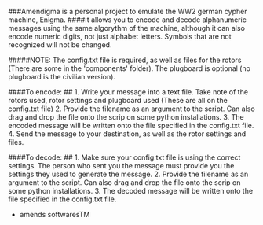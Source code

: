 ###Amendigma is a personal project to emulate the WW2 german cypher machine, Enigma. 
####It allows you to encode and decode alphanumeric messages using the same algorythm of the machine, although it can also encode numeric digits, not just alphabet letters. Symbols that are not recognized will not be changed.

#####NOTE: The config.txt file is required, as well as files for the rotors (There are some in the 'components' folder). The plugboard is optional (no plugboard is the civilian version).

####To encode: ##
	1. Write your message into a text file. Take note of the rotors used, rotor settings and plugboard used (These are all on the config.txt file)
	2. Provide the filename as an argument to the script. Can also drag and drop the file onto the scrip on some python installations.
	3. The encoded message will be written onto the file specified in the config.txt file.
	4. Send the message to your destination, as well as the rotor settings and files.

####To decode: ##
	1. Make sure your config.txt file is using the correct settings. The person who sent you the message must provide you the settings they used to generate the message.
	2. Provide the filename as an argument to the script. Can also drag and drop the file onto the scrip on some python installations.
	3. The decoded message will be written onto the file specified in the config.txt file.

- amends softwaresTM
